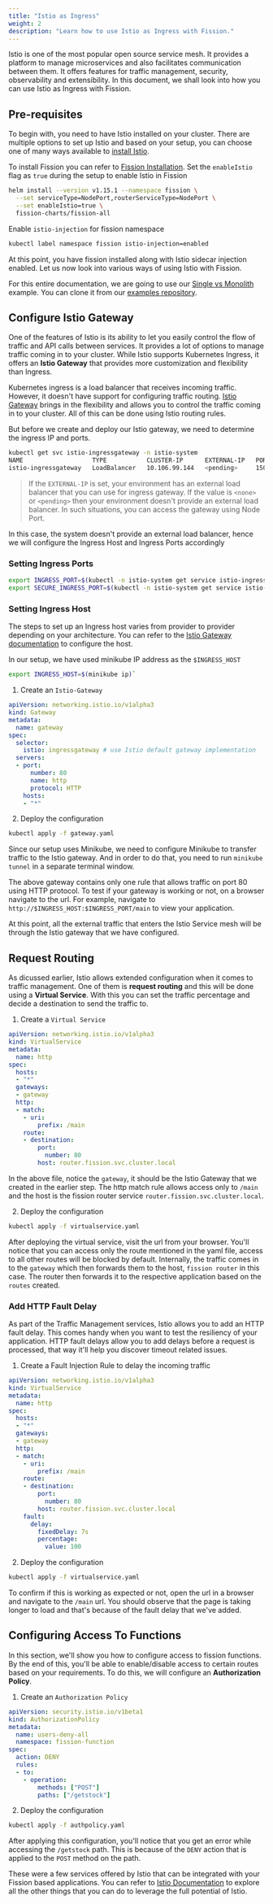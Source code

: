 ```yaml
---
title: "Istio as Ingress"
weight: 2
description: "Learn how to use Istio as Ingress with Fission."
---
```


Istio is one of the most popular open source service mesh.
It provides a platform to manage microservices and also facilitates communication between them.
It offers features for traffic management, security, observability and extensibility.
In this document, we shall look into how you can use Istio as Ingress with Fission.

## Pre-requisites

To begin with, you need to have Istio installed on your cluster.
There are multiple options to set up Istio and based on your setup, you can choose one of many ways available to [install Istio](https://istio.io/latest/docs/setup/install/).

To install Fission you can refer to [Fission Installation](/docs/installation).
Set the `enableIstio` flag as `true` during the setup to enable Istio in Fission

```bash
helm install --version v1.15.1 --namespace fission \
  --set serviceType=NodePort,routerServiceType=NodePort \
  --set enableIstio=true \
  fission-charts/fission-all
```

Enable `istio-injection` for fission namespace

```bash
kubectl label namespace fission istio-injection=enabled
```

At this point, you have fission installed along with Istio sidecar injection enabled.
Let us now look into various ways of using Istio with Fission.

For this entire documentation, we are going to use our [Single vs Monolith](https://fission.io/blog/single-or-monolith-serverless-functions-what-should-you-choose/) example.
You can clone it from our [examples repository](https://github.com/fission/examples/tree/master/python/SinglevsMonolith).

## Configure Istio Gateway

One of the features of Istio is its ability to let you easily control the flow of traffic and API calls between services.
It provides a lot of options to manage traffic coming in to your cluster.
While Istio supports Kubernetes Ingress, it offers an **Istio Gateway** that provides more customization and flexibility than Ingress.

Kubernetes ingress is a load balancer that receives incoming traffic.
However, it doesn't have support for configuring traffic routing.
[Istio Gateway](https://istio.io/latest/docs/tasks/traffic-management/ingress/ingress-control/) brings in the flexibility and allows you to control the traffic coming in to your cluster.
All of this can be done using Istio routing rules.

But before we create and deploy our Istio gateway, we need to determine the ingress IP and ports.

```bash
kubectl get svc istio-ingressgateway -n istio-system
NAME                   TYPE           CLUSTER-IP      EXTERNAL-IP   PORT(S)                                      AGE
istio-ingressgateway   LoadBalancer   10.106.99.144   <pending>     15021:30487/TCP,80:31638/TCP,443:32533/TCP   5d3h
```

> If the `EXTERNAL-IP` is set, your environment has an external load balancer that you can use for ingress gateway. If the value is `<none>` or `<pending>` then your environment doesn't provide an external load balancer. In such situations, you can access the gateway using Node Port.

In this case, the system doesn't provide an external load balancer, hence we will configure the Ingress Host and Ingress Ports accordingly

### Setting Ingress Ports

```bash
export INGRESS_PORT=$(kubectl -n istio-system get service istio-ingressgateway -o jsonpath='{.spec.ports[?(@.name=="http2")].nodePort}')
export SECURE_INGRESS_PORT=$(kubectl -n istio-system get service istio-ingressgateway -o jsonpath='{.spec.ports[?(@.name=="https")].nodePort}')
```

### Setting Ingress Host

The steps to set up an Ingress host varies from provider to provider depending on your architecture.
You can refer to the [Istio Gateway documentation](https://istio.io/latest/docs/tasks/traffic-management/ingress/ingress-control/#determining-the-ingress-ip-and-ports) to configure the host.

In our setup, we have used minikube IP address as the `$INGRESS_HOST`

```bash
export INGRESS_HOST=$(minikube ip)`
```

1. Create an `Istio-Gateway`

```yaml
apiVersion: networking.istio.io/v1alpha3
kind: Gateway
metadata:
  name: gateway
spec:
  selector:
    istio: ingressgateway # use Istio default gateway implementation
  servers:
  - port:
      number: 80
      name: http
      protocol: HTTP
    hosts:
    - "*"
```

2. Deploy the configuration

```bash
kubectl apply -f gateway.yaml
```

Since our setup uses Minikube, we need to configure Minikube to transfer traffic to the Istio gateway.
And in order to do that, you need to run `minikube tunnel` in a separate terminal window.

The above gateway contains only one rule that allows traffic on port 80 using HTTP protocol.
To test if your gateway is working or not, on a browser navigate to the url.
For example, navigate to `http://$INGRESS_HOST:$INGRESS_PORT/main` to view your application.

At this point, all the external traffic that enters the Istio Service mesh will be through the Istio gateway that we have configured.

## Request Routing

As dicussed earlier, Istio allows extended configuration when it comes to traffic management.
One of them is **request routing** and this will be done using a **Virtual Service**.
With this you can set the traffic percentage and decide a destination to send the traffic to.

1. Create a `Virtual Service`

```yaml
apiVersion: networking.istio.io/v1alpha3
kind: VirtualService
metadata:
  name: http
spec:
  hosts:
  - "*"
  gateways:
  - gateway
  http:
  - match:
    - uri:
        prefix: /main
    route:
    - destination:
        port:
          number: 80
        host: router.fission.svc.cluster.local
```

In the above file, notice the `gateway`, it should be the Istio Gateway that we created in the earlier step.
The http match rule allows access only to `/main` and the host is the fission router service `router.fission.svc.cluster.local`.


2. Deploy the configuration

```bash
kubectl apply -f virtualservice.yaml
```

After deploying the virtual service, visit the url from your browser.
You'll notice that you can access only the route mentioned in the yaml file, access to all other routes will be blocked by default.
Internally, the traffic comes in to the `gateway` which then forwards them to the host, `fission router` in this case.
The router then forwards it to the respective application based on the `routes` created.

### Add HTTP Fault Delay

As part of the Traffic Management services, Istio allows you to add an HTTP fault delay.
This comes handy when you want to test the resiliency of your application.
HTTP fault delays allow you to add delays before a request is processed, that way it'll help you discover timeout related issues.

1. Create a Fault Injection Rule to delay the incoming traffic

```yaml
apiVersion: networking.istio.io/v1alpha3
kind: VirtualService
metadata:
  name: http
spec:
  hosts:
  - "*"
  gateways:
  - gateway
  http:
  - match:
    - uri:
        prefix: /main
    route:
    - destination:
        port:
          number: 80
        host: router.fission.svc.cluster.local
    fault:
      delay:
        fixedDelay: 7s
        percentage:
          value: 100
```

2. Deploy the configuration

```bash
kubectl apply -f virtualservice.yaml
```

To confirm if this is working as expected or not, open the url in a browser and navigate to the `/main` url.
You should observe that the page is taking longer to load and that's because of the fault delay that we've added.

## Configuring Access To Functions

In this section, we'll show you how to configure access to fission functions.
By the end of this, you'll be able to enable/disable access to certain routes based on your requirements.
To do this, we will configure an **Authorization Policy**.

1. Create an `Authorization Policy`

```yaml
apiVersion: security.istio.io/v1beta1
kind: AuthorizationPolicy
metadata:
  name: users-deny-all
  namespace: fission-function
spec:
  action: DENY
  rules:
  - to:
    - operation:
        methods: ["POST"]
        paths: ["/getstock"]
```

2. Deploy the configuration

```bash
kubectl apply -f authpolicy.yaml
```

After applying this configuration, you'll notice that you get an error while accessing the `/getstock` path.
This is because of the `DENY` action that is applied to the `POST` method on the path.

These were a few services offered by Istio that can be integrated with your Fission based applications.
You can refer to [Istio Documentation](https://istio.io/latest/docs/) to explore all the other things that you can do to leverage the full potential of Istio.